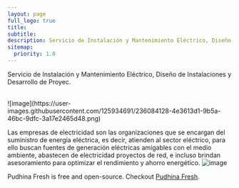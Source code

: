```yaml
---
layout: page
full_logo: true
title: 
subtitle: 
description: Servicio de Instalación y Mantenimiento Eléctrico, Diseño de Instalaciones y Desarrollo de Proyec.
sitemap:
  priority: 1.0
---
```

<p class="describe-text">Servicio de Instalación y Mantenimiento Eléctrico, Diseño de Instalaciones y Desarrollo de Proyec.</p>
<br>
![image](https://user-images.githubusercontent.com/125934691/236084128-4e3613d1-9b5a-46bc-9dfc-3a17e2465d48.png)


Las empresas de electricidad son las organizaciones que se encargan del suministro de energía eléctrica, es decir, atienden al sector eléctrico, para ello buscan fuentes de generación eléctricas amigables con el medio ambiente, abastecen de electricidad proyectos de red, e incluso brindan asesoramiento para optimizar el rendimiento y ahorro energético. 
![image](https://user-images.githubusercontent.com/125934691/236084375-ec7baf4a-5272-441e-96f1-4663c1e15b3a.png)


Pudhina Fresh is free and open-source. Checkout [Pudhina Fresh](https://github.com/ritijjain/pudhina-fresh).

<br>
<br>
<br>
<br>
<br>
<br>
<br>
